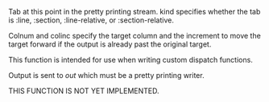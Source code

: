   Tab at this point in the pretty printing stream. kind specifies whether the tab
is :line, :section, :line-relative, or :section-relative. 

Colnum and colinc specify the target column and the increment to move the target
forward if the output is already past the original target.

This function is intended for use when writing custom dispatch functions.

Output is sent to *out* which must be a pretty printing writer.

THIS FUNCTION IS NOT YET IMPLEMENTED.